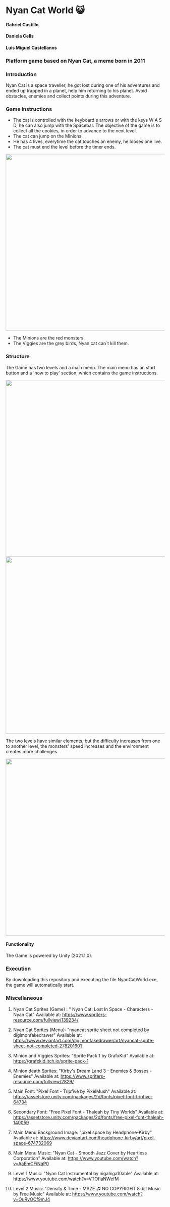 # Nyan Cat World :smiley_cat:
#### Gabriel Castillo 
#### Daniela Celis 
#### Luis Miguel Castellanos

### Platform game based on Nyan Cat, a meme born in 2011 
### Introduction
Nyan Cat is a space traveller, he got lost during one of his adventures and ended up trapped in a planet, help him returning to his planet. 
Avoid obstacles, enemies and collect points during this adventure.

### Game instructions
* The cat is controlled with the keyboard's arrows or with the keys W A S D, he can also jump with the Spacebar.
  The objective of the game is to collect all the cookies, in order to advance to the next level. 
* The cat can jump on the Minions.
* He has 4 lives, everytime the cat touches an enemy, he looses one live.
* The cat must end the level before the timer ends.  

<img src="https://user-images.githubusercontent.com/43209755/139504578-de02fc65-ccd5-4513-85b3-d16ab67258fd.PNG" width="560">

* The Minions are the red monsters.
* The Viggies are the grey birds, Nyan cat can´t kill them.  

### Structure
The Game has two levels and a main menu. 
The main menu has an start button and a 'how to play' section, which contains the game instructions.

<img src="https://user-images.githubusercontent.com/43209755/139504488-68d40126-1abb-4060-aab8-25070e9fb1f7.PNG" width="560">
<img src="https://user-images.githubusercontent.com/43209755/139504494-7f687ac8-8e94-47be-9a4a-7ea48ad742cc.PNG" width="560">

The two levels have similar elements, but the difficulty increases from one to another level, the monsters' speed 
increases and the environment creates more challenges. 

<img src="https://user-images.githubusercontent.com/43209755/139504501-1d325789-2f15-44bb-bf43-fad140d8a73c.PNG" width="560">


#### Functionality
The Game is powered by Unity (2021.1.0).


### Execution
By downloading this repository and executing the file NyanCatWorld.exe, the game will automatically start.

### Miscellaneous

1. Nyan Cat Sprites (Game) : "
Nyan Cat: Lost In Space - Characters - Nyan Cat" Available at: https://www.spriters-resource.com/fullview/139234/

2. Nyan Cat Sprites (Menu): "nyancat sprite sheet not completed by digimonfakedrawer" Available at: https://www.deviantart.com/digimonfakedrawer/art/nyancat-sprite-sheet-not-completed-278201601

3. Minion and Viggies Sprites: "Sprite Pack 1 by GrafxKid" Available at: https://grafxkid.itch.io/sprite-pack-1

4. Minion death Sprites: "Kirby's Dream Land 3 - Enemies & Bosses - Enemies" Available at: https://www.spriters-resource.com/fullview/2829/

5. Main Font: "Pixel Font - Tripfive by PixelMush" Available at: https://assetstore.unity.com/packages/2d/fonts/pixel-font-tripfive-64734

6. Secondary Font: "Free Pixel Font - Thaleah by 
Tiny Worlds" Available at: https://assetstore.unity.com/packages/2d/fonts/free-pixel-font-thaleah-140059

7. Main Menu Background Image: "pixel space by Headphone-Kirby" Available at: https://www.deviantart.com/headphone-kirby/art/pixel-space-674732069

8. Main Menu Music: "Nyan Cat - Smooth Jazz Cover by 
Heartless Corporation" Available at: https://www.youtube.com/watch?v=AaEmCFiNqP0

9. Level 1 Music: "Nyan Cat Instrumental by 
nigahiga10able" Available at: https://www.youtube.com/watch?v=VTOflaNWefM

10. Level 2 Music: "Density & Time - MAZE ♫ NO COPYRIGHT 8-bit Music by 
Free Music" Available at: https://www.youtube.com/watch?v=OuRvOCf9mJ4
